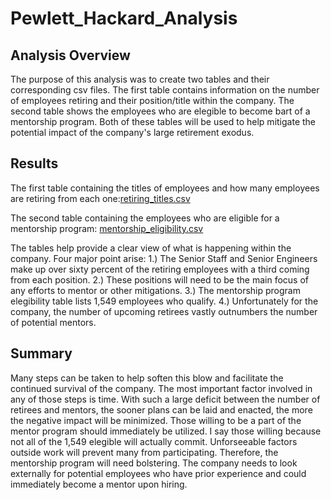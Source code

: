 # Pewlett_Hackard_Analysis
## Analysis Overview
The purpose of this analysis was to create two tables and their corresponding csv files. The first table contains information on the number of employees retiring and their position/title within the company. The second table shows the employees who are elegible to become bart of a mentorship program. Both of these tables will be used to help mitigate the potential impact of the company's large retirement exodus.

## Results
The first table containing the titles of employees and how many employees are retiring from each one:[retiring_titles.csv](https://github.com/ltmurphy/Pewlett_Hackard_Analysis/blob/main/Data/retiring_titles.csv)

The second table containing the employees who are eligible for a mentorship program: [mentorship_eligibility.csv](https://github.com/ltmurphy/Pewlett_Hackard_Analysis/blob/main/Data/mentorship_elegibility.csv)

The tables help provide a clear view of what is happening within the company. Four major point arise:
1.) The Senior Staff and Senior Engineers make up over sixty percent of the retiring employees with a third coming from each position.
2.) These positions will need to be the main focus of any efforts to mentor or other mitigations. 
3.) The mentorship program elegibility table lists 1,549 employees who qualify.
4.) Unfortunately for the company, the number of upcoming retirees vastly outnumbers the number of potential mentors.

## Summary
Many steps can be taken to help soften this blow and facilitate the continued survival of the company. The most important factor involved in any of those steps is time. With such a large deficit between the number of retirees and mentors, the sooner plans can be laid and enacted, the more the negative impact will be minimized. Those willing to be a part of the mentor program should immediately be utilized. I say those willing because not all of the 1,549 elegible will actually commit. Unforseeable factors outside work will prevent many from participating. Therefore, the mentorship program will need bolstering. The company needs to look externally for potential employees who have prior experience and could immediately become a mentor upon hiring. 
